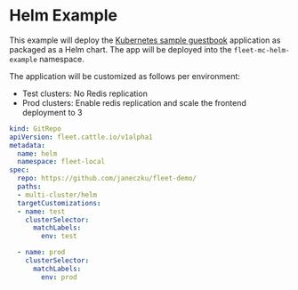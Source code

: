 # Helm Example

This example will deploy the [Kubernetes sample guestbook](https://github.com/kubernetes/examples/tree/master/guestbook/) application as
packaged as a Helm chart.
The app will be deployed into the `fleet-mc-helm-example` namespace.

The application will be customized as follows per environment:

* Test clusters: No Redis replication
* Prod clusters: Enable redis replication and scale the frontend deployment to 3

```yaml
kind: GitRepo
apiVersion: fleet.cattle.io/v1alpha1
metadata:
  name: helm
  namespace: fleet-local
spec:
  repo: https://github.com/janeczku/fleet-demo/
  paths:
  - multi-cluster/helm
  targetCustomizations:
  - name: test
    clusterSelector:
      matchLabels:
        env: test

  - name: prod
    clusterSelector:
      matchLabels:
        env: prod
```
